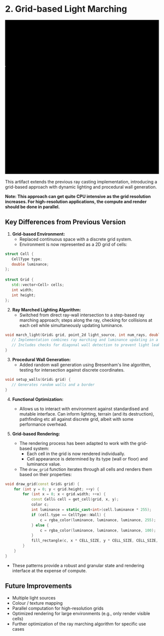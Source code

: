 # 2. Grid-based Light Marching

![](./grid_light.gif)

This artifact extends the previous ray casting implementation, introducing a grid-based approach with dynamic lighting and procedural wall generation.

**Note: This approach can get quite CPU intensive as the grid resolution increases. For high-resolution applications, the compute and render should be done in parallel.**

## Key Differences from Previous Version

1. **Grid-based Environment:**
   * Replaced continuous space with a discrete grid system.
   * Environment is now represented as a 2D grid of cells:

```cpp
struct Cell {
   CellType type;
   double luminance;
};

struct Grid {
   std::vector<Cell> cells;
   int width;
   int height;
};
```

2. **Ray Marched Lighting Algorithm:**
   * Switched from direct ray-wall intersection to a step-based ray marching approach; steps along the ray, checking for collisions at each cell while simultaneously updating luminance.

```cpp
void march_light(Grid& grid, point_2d light_source, int num_rays, double max_distance) {
   // Implementation combines ray marching and luminance updating in a single pass
   // Includes checks for diagonal wall detection to prevent light leakage
}
```

3. **Procedural Wall Generation:**
   * Added random wall generation using Bresenham's line algorithm, testing for intersection against discrete coordinates.

```cpp
void setup_walls(Grid& grid) {
   // Generates random walls and a border
}
```

4. **Functional Optimization:**

   * Allows us to interact with environment against standardised and mutable interface. Can inform lighting, terrain (and its destruction), pathfinding etc all against discrete grid, albeit with some performance overhead.

5. **Grid-based Rendering:**

   * The rendering process has been adapted to work with the grid-based system:
     * Each cell in the grid is now rendered individually.
     * Cell appearance is determined by its type (wall or floor) and luminance value.
   * The `draw_grid` function iterates through all cells and renders them based on their properties:

```cpp
void draw_grid(const Grid& grid) {
    for (int y = 0; y < grid.height; ++y) {
        for (int x = 0; x < grid.width; ++x) {
            const Cell& cell = get_cell(grid, x, y);
            color c;
            int luminance = static_cast<int>(cell.luminance * 255);
            if (cell.type == CellType::Wall) {
                c = rgba_color(luminance, luminance, luminance, 255);
            } else {
                c = rgba_color(luminance, luminance, luminance, 100);
            }
            fill_rectangle(c, x * CELL_SIZE, y * CELL_SIZE, CELL_SIZE, CELL_SIZE);
        }
    }
}
```

* These patterns provide a robust and granular state and rendering interface at the expense of compute.

## Future Improvements

* Multiple light sources
* Colour / texture mapping
* Parallel computation for high-resolution grids
* Optimized rendering for large environments (e.g., only render visible cells)
* Further optimization of the ray marching algorithm for specific use cases

